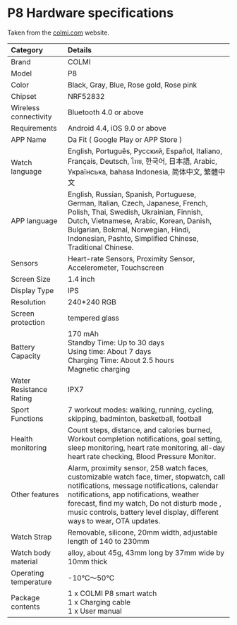 # P8 Hardware specifications

Taken from the [colmi.com](https://www.colmi.com/products/p8-smartwatch) website.

| Category | Details |
| :--- | :--- |
| Brand | COLMI |
| Model | P8 |
|Color|Black, Gray, Blue, Rose gold, Rose pink|
| Chipset | NRF52832 |
| Wireless connectivity | Bluetooth 4.0 or above |
| Requirements | Android 4.4, iOS 9.0 or above |
| APP Name | Da Fit ( Google Play or APP Store ) |
| Watch language | English, Português, Русский, Español, Italiano, Français, Deutsch, ไทย, 한국어, 日本語, Arabic, Українська, bahasa Indonesia, 简体中文, 繁體中文 |
| APP language | English, Russian, Spanish, Portuguese, German, Italian, Czech, Japanese, French, Polish, Thai, Swedish, Ukrainian, Finnish, Dutch, Vietnamese, Arabic, Korean, Danish, Bulgarian, Bokmal, Norwegian, Hindi, Indonesian, Pashto, Simplified Chinese, Traditional Chinese. |
| Sensors |Heart-rate Sensors, Proximity Sensor, Accelerometer, Touchscreen |
| Screen Size | 1.4 inch |
| Display Type | IPS |
| Resolution | 240*240 RGB |
| Screen protection | tempered glass |
| Battery Capacity | 170 mAh<br>Standby Time: Up to 30 days<br>Using time: About 7 days<br>Charging Time: About 2.5 hours<br>Magnetic charging |
| Water Resistance Rating | IPX7 |
| Sport Functions | 7 workout modes: walking, running, cycling, skipping, badminton, basketball, football |
| Health monitoring | Count steps, distance, and calories burned, Workout completion notifications, goal setting, sleep monitoring, heart rate monitoring, all-day heart rate checking, Blood Pressure Monitor. |
| Other features | Alarm, proximity sensor, 258 watch faces, customizable watch face, timer, stopwatch, call notifications, message notifications, calendar notifications, app notifications, weather forecast, find my watch, Do not disturb mode , music controls, battery level display, different ways to wear, OTA updates.
| Watch Strap | Removable, silicone, 20mm width, adjustable length of 140 to 230mm |
| Watch body material | alloy, about 45g, 43mm long by 37mm wide by 10mm thick |
| Operating temperature | -10℃～50℃ |
| Package contents | 1 x COLMI P8 smart watch<br>1 x Charging cable<br>1 x User manual |
